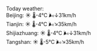 Today weather:  
Beijing: ☀️   🌡️-4°C 🌬️↓31km/h  
Tianjin: ☀️   🌡️-4°C 🌬️↘35km/h  
Shijiazhuang: ☀️   🌡️-4°C 🌬️↓31km/h  
Tangshan: ☀️   🌡️-5°C 🌬️↘35km/h  
